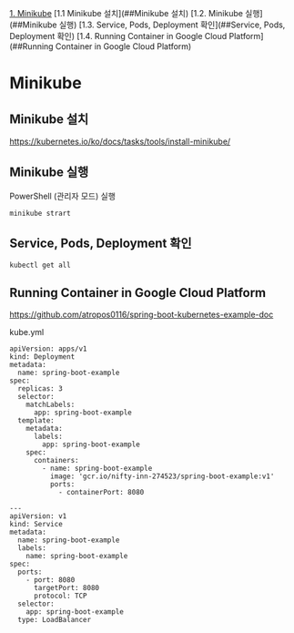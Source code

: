 [1. Minikube](#Minikube)
[1.1 Minikube 설치](##Minikube 설치)
[1.2. Minikube 실행](##Minikube 실행)
[1.3. Service, Pods, Deployment 확인](##Service, Pods, Deployment 확인)
[1.4. Running Container in Google Cloud Platform](##Running Container in Google Cloud Platform)


# Minikube
## Minikube 설치
https://kubernetes.io/ko/docs/tasks/tools/install-minikube/

## Minikube 실행
PowerShell (관리자 모드) 실행
```
minikube strart
```

## Service, Pods, Deployment 확인
```
kubectl get all
```

## Running Container in Google Cloud Platform
https://github.com/atropos0116/spring-boot-kubernetes-example-doc

kube.yml
```
apiVersion: apps/v1
kind: Deployment
metadata:
  name: spring-boot-example
spec:
  replicas: 3
  selector:
    matchLabels:
      app: spring-boot-example
  template:
    metadata:
      labels:
        app: spring-boot-example
    spec:
      containers:
        - name: spring-boot-example
          image: 'gcr.io/nifty-inn-274523/spring-boot-example:v1'
          ports:
            - containerPort: 8080

---
apiVersion: v1
kind: Service
metadata:
  name: spring-boot-example
  labels:
    name: spring-boot-example
spec:
  ports:
    - port: 8080
      targetPort: 8080
      protocol: TCP
  selector:
    app: spring-boot-example
  type: LoadBalancer
  ```
  
  



 
